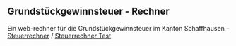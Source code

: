 ## Grundstückgewinnsteuer - Rechner

Ein web-rechner für die Grundstückgewinnsteuer im Kanton Schaffhausen - [Steuerrechner](https://steuerrechner.sh.ch) / [Steuerrechner Test](https://steuerrechner-test.sh.ch)